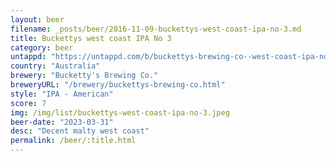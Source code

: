 ```yaml
---
layout: beer
filename: _posts/beer/2016-11-09-buckettys-west-coast-ipa-no-3.md
title: Buckettys west coast IPA No 3
category: beer
untappd: "https://untappd.com/b/buckettys-brewing-co--west-coast-ipa-no-3/5099408"
country: "Australia"
brewery: "Bucketty's Brewing Co."
breweryURL: "/brewery/buckettys-brewing-co.html"
style: "IPA - American"
score: 7
img: /img/list/buckettys-west-coast-ipa-no-3.jpeg
beer-date: "2023-03-31"
desc: "Decent malty west coast"
permalink: /beer/:title.html
---
```

